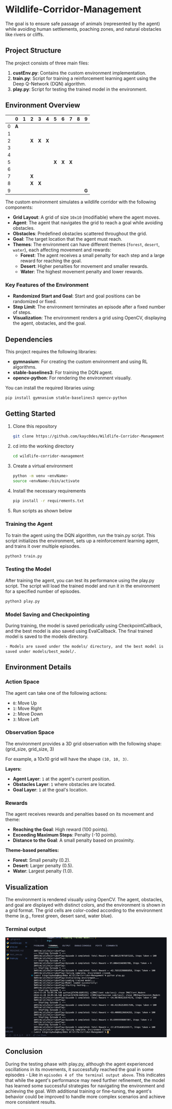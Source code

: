 # Wildlife-Corridor-Management
The goal is to ensure safe passage of animals (represented by the agent) while avoiding human settlements, poaching zones, and natural obstacles like rivers or cliffs.

## Project Structure

The project consists of three main files:

1. **custEnv.py**: Contains the custom environment implementation.
2. **train.py**: Script for training a reinforcement learning agent using the Deep Q-Network (DQN) algorithm.
3. **play.py**: Script for testing the trained model in the environment.

## Environment Overview

|   | 0  | 1  | 2  | 3  | 4  | 5  | 6  | 7  | 8  | 9  |
|---|----|----|----|----|----|----|----|----|----|----|
| 0 | **A** |    |    |    |    |    |    |    |    |    |
| 1 |      |    |    |    |    |    |    |    |    |    |
| 2 |      |    | **X** | **X** | **X** |    |    |    |    |    |
| 3 |      |    |    |    |    |    |    |    |    |    |
| 4 |      |    |    |    |    |    |    |    |    |    |
| 5 |      |    |    |    |    | **X** | **X** | **X** |    |    |
| 6 |      |    |    |    |    |    |    |    |    |    |
| 7 |      |    | **X** |    |    |    |    |    |    |    |
| 8 |      |    | **X** | **X** |    |    |    |    |    |    |
| 9 |      |    |    |    |    |    |    |    |    | **G** |

The custom environment simulates a wildlife corridor with the following components:

- **Grid Layout**: A grid of size `10x10` (modifiable) where the agent moves.
- **Agent**: The agent that navigates the grid to reach a goal while avoiding obstacles.
- **Obstacles**: Predefined obstacles scattered throughout the grid.
- **Goal**: The target location that the agent must reach.
- **Themes**: The environment can have different themes (`forest`, `desert`, `water`), each affecting movement and rewards:
  - **Forest**: The agent receives a small penalty for each step and a large reward for reaching the goal.
  - **Desert**: Higher penalties for movement and smaller rewards.
  - **Water**: The highest movement penalty and lower rewards.
  
### Key Features of the Environment

- **Randomized Start and Goal**: Start and goal positions can be randomized or fixed.
- **Step Limit**: The environment terminates an episode after a fixed number of steps.
- **Visualization**: The environment renders a grid using OpenCV, displaying the agent, obstacles, and the goal.

## Dependencies

This project requires the following libraries:

- **gymnasium**: For creating the custom environment and using RL algorithms.
- **stable-baselines3**: For training the DQN agent.
- **opencv-python**: For rendering the environment visually.

You can install the required libraries using:

```bash
pip install gymnasium stable-baselines3 opencv-python
```

## Getting Started

1. Clone this repository
    ```bash
    git clone https://github.com/kayc0des/Wildlife-Corridor-Management
    ```
2. cd into the working directory
    ```bash
    cd wildlife-corridor-management
    ```
3. Create a virtual environment
    ```bash
    python -m venv <envName>
    source <envName>/bin/activate
    ```
4. Install the necessary requirements
    ```bash
    pip install -r requirements.txt
    ```
5. Run scripts as shown below

### Training the Agent

To train the agent using the DQN algorithm, run the train.py script. This script initializes the environment, sets up a reinforcement learning agent, and trains it over multiple episodes.

```bash
python3 train.py
```

### Testing the Model

After training the agent, you can test its performance using the play.py script. The script will load the trained model and run it in the environment for a specified number of episodes.

```bash
python3 play.py
```

### Model Saving and Checkpointing

During training, the model is saved periodically using CheckpointCallback, and the best model is also saved using EvalCallback. The final trained model is saved to the models directory.

    - Models are saved under the models/ directory, and the best model is saved under models/best_model/.

## Environment Details

### Action Space
The agent can take one of the following actions:
- `0`: Move Up
- `1`: Move Right
- `2`: Move Down
- `3`: Move Left

### Observation Space
The environment provides a 3D grid observation with the following shape: (grid_size, grid_size, 3)

For example, a 10x10 grid will have the shape `(10, 10, 3)`.

**Layers:**
- **Agent Layer**: `1` at the agent's current position.
- **Obstacles Layer**: `1` where obstacles are located.
- **Goal Layer**: `1` at the goal's location.

### Rewards
The agent receives rewards and penalties based on its movement and theme:
- **Reaching the Goal**: High reward (100 points).
- **Exceeding Maximum Steps**: Penalty (-10 points).
- **Distance to the Goal**: A small penalty based on proximity.
  
**Theme-based penalties:**
- **Forest**: Small penalty (0.2).
- **Desert**: Larger penalty (0.5).
- **Water**: Largest penalty (1.0).

## Visualization

The environment is rendered visually using OpenCV. The agent, obstacles, and goal are displayed with distinct colors, and the environment is shown in a grid format. The grid cells are color-coded according to the environment theme (e.g., forest green, desert sand, water blue).

### Terminal output

![Terminal Output](img/img2.png)

## Conclusion

During the testing phase with play.py, although the agent experienced oscillations in its movements, it successfully reached the goal in some episodes - Like in `episodes 4 of the terminal output above`. This indicates that while the agent's performance may need further refinement, the model has learned some successful strategies for navigating the environment and achieving the goal. With additional training or fine-tuning, the agent's behavior could be improved to handle more complex scenarios and achieve more consistent results.